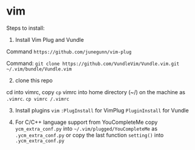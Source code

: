 # vim

Steps to install:

1. Install Vim Plug and Vundle

[Install Vim Plug]:https://github.com/junegunn/vim-plug
Command `https://github.com/junegunn/vim-plug`

[Install VundleVim]:https://github.com/VundleVim/Vundle.vim
Command: `git clone https://github.com/VundleVim/Vundle.vim.git ~/.vim/bundle/Vundle.vim`

2. clone this repo

cd into vimrc, copy `cp` vimrc into home directory (~/) on the machine as `.vimrc`.
`cp vimrc /.vimrc`

3. Install plugins
`vim`
`:PlugInstall` for VimPlug
`PluginInstall` for Vundle

4. For C/C++ language support from YouCompleteMe
copy `ycm_extra_conf.py` into `~/.vim/plugged/YouCompleteMe` as `.ycm_extra_conf.py`
or copy the last function `setting()` into `.ycm_extra_conf.py`
